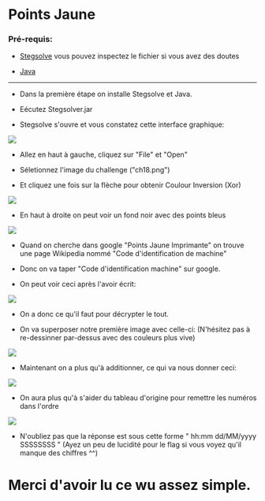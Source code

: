 # Points Jaune

### Pré-requis:

- <a href="https://anonfiles.com/Pds7N9j7p7/Stegsolve_jar" rel="nofollow">Stegsolve</a> vous pouvez inspectez le fichier si vous avez des doutes

- <a href="https://www.java.com/en/download/" rel="nofollow">Java</a>

-----------------

- Dans la première étape on installe Stegsolve et Java.

- Eécutez Stegsolver.jar

- Stegsolve s'ouvre et vous constatez cette interface graphique:

<img src="https://cdn.discordapp.com/attachments/698984879823519827/770309984184959026/unknown.png">

- Allez en haut à gauche, cliquez sur "File" et "Open"

- Séletionnez l'image du challenge ("ch18.png")

- Et cliquez une fois sur la flèche pour obtenir Coulour Inversion (Xor)

<img src="https://cdn.discordapp.com/attachments/698984879823519827/770311227947483166/unknown.png">

- En haut à droite on peut voir un fond noir avec des points bleus

<img src="https://cdn.discordapp.com/attachments/698984879823519827/770311553358364672/unknown.png">

- Quand on cherche dans google "Points Jaune Imprimante" on trouve une page Wikipedia nommé "Code d'identification de machine"

- Donc on va taper "Code d'identification machine" sur google.

- On peut voir ceci après l'avoir écrit:

<img src="https://cdn.discordapp.com/attachments/698984879823519827/770313044181254174/Machine_Identification_Code_von_Druckern.png">

- On a donc ce qu'il faut pour décrypter le tout.

- On va superposer notre première image avec celle-ci: (N'hésitez pas à re-dessinner par-dessus avec des couleurs plus vive)

<img src="https://cdn.discordapp.com/attachments/768928242467340328/771103802438582297/unknown.png">

- Maintenant on a plus qu'à additionner, ce qui va nous donner ceci:

<img src="https://cdn.discordapp.com/attachments/768928242467340328/771107949724041276/unknown.png">

- On aura plus qu'à s'aider du tableau d'origine pour remettre les numéros dans l'ordre

<img src="https://cdn.discordapp.com/attachments/768928242467340328/771108547970203688/unknown.png">

- N'oubliez pas que la réponse est sous cette forme " hh:mm dd/MM/yyyy SSSSSSSS " (Ayez un peu de lucidité pour le flag si vous voyez qu'il manque des chiffres ^^)

# Merci d'avoir lu ce wu assez simple.
